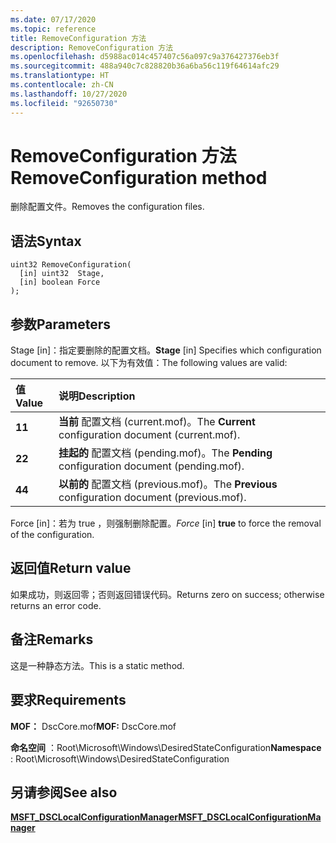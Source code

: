 ```yaml
---
ms.date: 07/17/2020
ms.topic: reference
title: RemoveConfiguration 方法
description: RemoveConfiguration 方法
ms.openlocfilehash: d5988ac014c457407c56a097c9a376427376eb3f
ms.sourcegitcommit: 488a940c7c828820b36a6ba56c119f64614afc29
ms.translationtype: HT
ms.contentlocale: zh-CN
ms.lasthandoff: 10/27/2020
ms.locfileid: "92650730"
---
```

# <a name="removeconfiguration-method"></a><span data-ttu-id="5c52e-103">RemoveConfiguration 方法</span><span class="sxs-lookup"><span data-stu-id="5c52e-103">RemoveConfiguration method</span></span>

<span data-ttu-id="5c52e-104">删除配置文件。</span><span class="sxs-lookup"><span data-stu-id="5c52e-104">Removes the configuration files.</span></span>

## <a name="syntax"></a><span data-ttu-id="5c52e-105">语法</span><span class="sxs-lookup"><span data-stu-id="5c52e-105">Syntax</span></span>

```mof
uint32 RemoveConfiguration(
  [in] uint32  Stage,
  [in] boolean Force
);
```

## <a name="parameters"></a><span data-ttu-id="5c52e-106">参数</span><span class="sxs-lookup"><span data-stu-id="5c52e-106">Parameters</span></span>

<span data-ttu-id="5c52e-107">Stage  \[in\]：指定要删除的配置文档。</span><span class="sxs-lookup"><span data-stu-id="5c52e-107">**Stage** \[in\] Specifies which configuration document to remove.</span></span> <span data-ttu-id="5c52e-108">以下为有效值：</span><span class="sxs-lookup"><span data-stu-id="5c52e-108">The following values are valid:</span></span>

|<span data-ttu-id="5c52e-109">值</span><span class="sxs-lookup"><span data-stu-id="5c52e-109">Value</span></span> |<span data-ttu-id="5c52e-110">说明</span><span class="sxs-lookup"><span data-stu-id="5c52e-110">Description</span></span> |
|:--- |:---|
|<span data-ttu-id="5c52e-111">**1**</span><span class="sxs-lookup"><span data-stu-id="5c52e-111">**1**</span></span> | <span data-ttu-id="5c52e-112">**当前** 配置文档 (current.mof)。</span><span class="sxs-lookup"><span data-stu-id="5c52e-112">The **Current** configuration document (current.mof).</span></span> |
|<span data-ttu-id="5c52e-113">**2**</span><span class="sxs-lookup"><span data-stu-id="5c52e-113">**2**</span></span> | <span data-ttu-id="5c52e-114">**挂起的** 配置文档 (pending.mof)。</span><span class="sxs-lookup"><span data-stu-id="5c52e-114">The **Pending** configuration document (pending.mof).</span></span>  |
|<span data-ttu-id="5c52e-115">**4**</span><span class="sxs-lookup"><span data-stu-id="5c52e-115">**4**</span></span> | <span data-ttu-id="5c52e-116">**以前的** 配置文档 (previous.mof)。</span><span class="sxs-lookup"><span data-stu-id="5c52e-116">The **Previous** configuration document (previous.mof).</span></span> |

<span data-ttu-id="5c52e-117">Force  \[in\]：若为 true  ，则强制删除配置。</span><span class="sxs-lookup"><span data-stu-id="5c52e-117">*Force* \[in\] **true** to force the removal of the configuration.</span></span>

## <a name="return-value"></a><span data-ttu-id="5c52e-118">返回值</span><span class="sxs-lookup"><span data-stu-id="5c52e-118">Return value</span></span>

<span data-ttu-id="5c52e-119">如果成功，则返回零；否则返回错误代码。</span><span class="sxs-lookup"><span data-stu-id="5c52e-119">Returns zero on success; otherwise returns an error code.</span></span>

## <a name="remarks"></a><span data-ttu-id="5c52e-120">备注</span><span class="sxs-lookup"><span data-stu-id="5c52e-120">Remarks</span></span>

<span data-ttu-id="5c52e-121">这是一种静态方法。</span><span class="sxs-lookup"><span data-stu-id="5c52e-121">This is a static method.</span></span>

## <a name="requirements"></a><span data-ttu-id="5c52e-122">要求</span><span class="sxs-lookup"><span data-stu-id="5c52e-122">Requirements</span></span>

<span data-ttu-id="5c52e-123">**MOF：** DscCore.mof</span><span class="sxs-lookup"><span data-stu-id="5c52e-123">**MOF:** DscCore.mof</span></span>

<span data-ttu-id="5c52e-124">**命名空间** ：Root\Microsoft\Windows\DesiredStateConfiguration</span><span class="sxs-lookup"><span data-stu-id="5c52e-124">**Namespace** : Root\Microsoft\Windows\DesiredStateConfiguration</span></span>

## <a name="see-also"></a><span data-ttu-id="5c52e-125">另请参阅</span><span class="sxs-lookup"><span data-stu-id="5c52e-125">See also</span></span>

[<span data-ttu-id="5c52e-126">**MSFT_DSCLocalConfigurationManager**</span><span class="sxs-lookup"><span data-stu-id="5c52e-126">**MSFT_DSCLocalConfigurationManager**</span></span>](msft-dsclocalconfigurationmanager.md)
